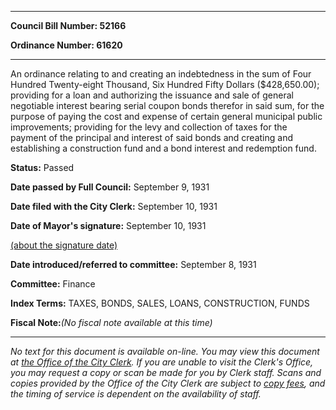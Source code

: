 

********

**Council Bill Number: 52166**
   
**Ordinance Number: 61620**
********

 An ordinance relating to and creating an indebtedness in the sum of Four Hundred Twenty-eight Thousand, Six Hundred Fifty Dollars ($428,650.00); providing for a loan and authorizing the issuance and sale of general negotiable interest bearing serial coupon bonds therefor in said sum, for the purpose of paying the cost and expense of certain general municipal public improvements; providing for the levy and collection of taxes for the payment of the principal and interest of said bonds and creating and establishing a construction fund and a bond interest and redemption fund.

**Status:** Passed
   
**Date passed by Full Council:** September 9, 1931
   
**Date filed with the City Clerk:** September 10, 1931
   
**Date of Mayor's signature:** September 10, 1931
   
[(about the signature date)](/~public/approvaldate.htm)
   
   
   
**Date introduced/referred to committee:** September 8, 1931
   
**Committee:** Finance
   
   
**Index Terms:** TAXES, BONDS, SALES, LOANS, CONSTRUCTION, FUNDS

**Fiscal Note:**_(No fiscal note available at this time)_
********

_No text for this document is available on-line. You may view this document at [the Office of the City Clerk](http://www.seattle.gov/leg/clerk/contactUs.htm). If you are unable to visit the Clerk's Office, you may request a copy or scan be made for you by Clerk staff. Scans and copies provided by the Office of the City Clerk are subject to [copy fees](http://clerk.seattle.gov/~public/clerkfees.htm), and the timing of service is dependent on the availability of staff._

